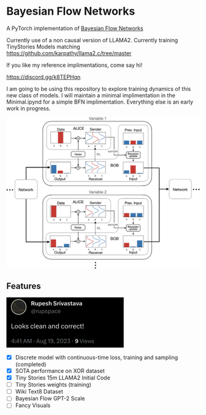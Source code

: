 # Bayesian Flow Networks

A PyTorch implementation of [Bayesian Flow Networks](https://arxiv.org/abs/2308.07037)

Currently use of a non causal version of LLAMA2. Currently training TinyStories Models matching https://github.com/karpathy/llama2.c/tree/master

If you like my reference implimentations, come say hi!

https://discord.gg/k8TEPHqn


I am going to be using this repository to explore training dynamics of this new class of models. I will maintain a minimal implimentation in the Minimal.ipynd for a simple BFN implimentation. Everything else is an early work in progress.


![Paper Figure - BFN](https://github.com/Algomancer/Bayesian-Flow-Networks/blob/main/bfn.jpeg)

## Features

![Correctness](https://github.com/Algomancer/Bayesian-Flow-Networks/blob/main/correctness.png)

- [x] Discrete model with continuous-time loss, training and sampling (completed)
- [x] SOTA performance on XOR dataset
- [x] Tiny Stories 15m LLAMA2 Initial Code
- [ ] Tiny Stories weights (training)
- [ ] Wiki Text8 Dataset
- [ ] Bayesian Flow GPT-2 Scale
- [ ] Fancy Visuals
